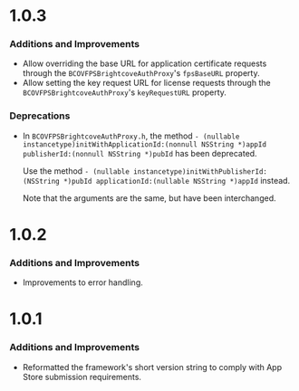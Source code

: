 # 1.0.3

### Additions and Improvements
* Allow overriding the base URL for application certificate requests through the `BCOVFPSBrightcoveAuthProxy`'s `fpsBaseURL` property.
* Allow setting the key request URL for license requests through the `BCOVFPSBrightcoveAuthProxy`'s `keyRequestURL` property.

### Deprecations
* In `BCOVFPSBrightcoveAuthProxy.h`, the method `- (nullable instancetype)initWithApplicationId:(nonnull NSString *)appId publisherId:(nonnull NSString *)pubId` has been deprecated.
 
	Use the method
 	`- (nullable instancetype)initWithPublisherId:(NSString *)pubId applicationId:(nullable NSString *)appId` instead.

	 Note that the arguments are the same, but have been interchanged.

# 1.0.2
### Additions and Improvements
* Improvements to error handling.

# 1.0.1
### Additions and Improvements
* Reformatted the framework's short version string to comply with App Store submission requirements.
